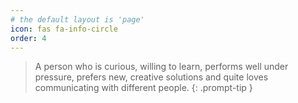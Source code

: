 ```yaml
---
# the default layout is 'page'
icon: fas fa-info-circle
order: 4
---
```


> A person who is curious, willing to learn, performs well under pressure, prefers new, creative solutions and quite loves communicating with different people.
{: .prompt-tip }

